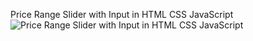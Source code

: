 Price Range Slider with Input in HTML CSS JavaScript
![Price Range Slider with Input in HTML CSS JavaScript]([url_of_image](https://github.com/sobujmiah01/Price-Range-Slider-with-Input-in-HTML-CSS-JavaScript/blob/master/Price%20Range%20Slider%20with%20%20Input%20in%20HTML%20CSS%20%20JavaScript.png?raw=true)https://github.com/sobujmiah01/Price-Range-Slider-with-Input-in-HTML-CSS-JavaScript/blob/master/Price%20Range%20Slider%20with%20%20Input%20in%20HTML%20CSS%20%20JavaScript.png?raw=true)

